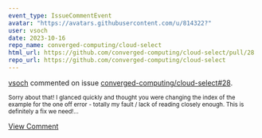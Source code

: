 ```yaml
---
event_type: IssueCommentEvent
avatar: "https://avatars.githubusercontent.com/u/814322?"
user: vsoch
date: 2023-10-16
repo_name: converged-computing/cloud-select
html_url: https://github.com/converged-computing/cloud-select/pull/28
repo_url: https://github.com/converged-computing/cloud-select
---
```


<a href='https://github.com/vsoch' target='_blank'>vsoch</a> commented on issue <a href='https://github.com/converged-computing/cloud-select/pull/28' target='_blank'>converged-computing/cloud-select#28</a>.

<small>Sorry about that! I glanced quickly and thought you were changing the index of the example for the one off error - totally my fault / lack of reading closely enough. This is definitely a fix we need!...</small>

<a href='https://github.com/converged-computing/cloud-select/pull/28' target='_blank'>View Comment</a>